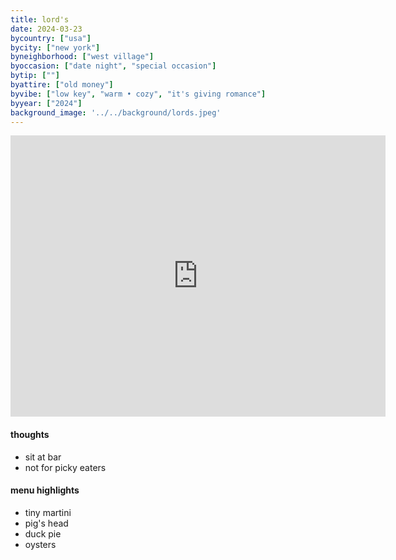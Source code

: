 ```yaml
---
title: lord's
date: 2024-03-23
bycountry: ["usa"]
bycity: ["new york"]
byneighborhood: ["west village"]
byoccasion: ["date night", "special occasion"]
bytip: [""]
byattire: ["old money"]
byvibe: ["low key", "warm • cozy", "it's giving romance"]
byyear: ["2024"]
background_image: '../../background/lords.jpeg'
---
```


<iframe src="https://www.google.com/maps/embed?pb=!1m18!1m12!1m3!1d6047.116492982573!2d-74.00470374454217!3d40.72774027139111!2m3!1f0!2f0!3f0!3m2!1i1024!2i768!4f13.1!3m3!1m2!1s0x89c25937b61177f9%3A0x88a963157619c831!2zTG9yZOKAmXM!5e0!3m2!1sen!2sus!4v1712668789420!5m2!1sen!2sus" width="600" height="450" style="border:0;" allowfullscreen="" loading="lazy" referrerpolicy="no-referrer-when-downgrade"></iframe>

#### thoughts
* sit at bar
* not for picky eaters

#### menu highlights
* tiny martini 
* pig's head
* duck pie
* oysters